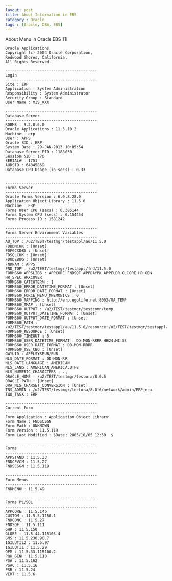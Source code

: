 ```yaml
---
layout: post
title: About Information in EBS
category : Oracle
tags : [Oracle, DBA, EBS]
---
```


About Menu in Oracle EBS 11i

	Oracle Applications
	Copyright (c) 2004 Oracle Corporation,
	Redwood Shores, California.
	All Rights Reserved.

	----------------------------------------
	Login
	----------------------------------------
	Site : ERP
	Application : System Administration
	Responsibility : System Administrator
	Security Group : Standard
	User Name : MIS_XXX

	----------------------------------------
	Database Server
	----------------------------------------
	RDBMS : 9.2.0.6.0
	Oracle Applications : 11.5.10.2
	Machine : erp
	User : APPS
	Oracle SID : ERP
	System Date : 29-JAN-2013 10:05:54
	Database Server PID : 1188030
	Session SID : 176
	SERIAL# : 1751
	AUDSID : 64845869
	Database CPU Usage (in secs) : 0.33


	----------------------------------------
	Forms Server
	----------------------------------------
	Oracle Forms Version : 6.0.8.28.0
	Application Object Library : 11.5.0
	Machine : ERP
	Forms User CPU (secs) : 0.385144
	Forms System CPU (secs) : 0.154454
	Forms Process ID : 1581242

	----------------------------------------
	Forms Server Environment Variables
	----------------------------------------
	AU_TOP : /u2/TEST/testmgr/testappl/au/11.5.0
	FDBDMCHK : [Unset]
	FDFGCXDBG : [Unset]
	FDSQLCHK : [Unset]
	FDUDEBUG : [Unset]
	FNDNAM : APPS
	FND_TOP : /u2/TEST/testmgr/testappl/fnd/11.5.0
	FORMS60_APPSLIBS : APPCORE FNDSQF APPDAYPK APPFLDR GLCORE HR_GEN HR_SPEC ARXCOVER
	FORMS60_CATCHTERM : 1
	FORMS60_ERROR_DATETIME_FORMAT : [Unset]
	FORMS60_ERROR_DATE_FORMAT : [Unset]
	FORMS60_FORCE_MENU_MNEMONICS : 0
	FORMS60_MAPPING : http://erp.egolife.net:8003/OA_TEMP
	FORMS60_MMAP : [Unset]
	FORMS60_OUTPUT : /u2/TEST/testmgr/testcomn/temp
	FORMS60_OUTPUT_DATETIME_FORMAT : [Unset]
	FORMS60_OUTPUT_DATE_FORMAT : [Unset]
	FORMS60_PATH : /u2/TEST/testmgr/testappl/au/11.5.0/resource:/u2/TEST/testmgr/testappl/au/11.5.0/resource/stub
	FORMS60_RESOURCE : [Unset]
	FORMS60_TIMEOUT : 5
	FORMS60_USER_DATETIME_FORMAT : DD-MON-RRRR HH24:MI:SS
	FORMS60_USER_DATE_FORMAT : DD-MON-RRRR
	FORMS60_USE_CBO : [Unset]
	GWYUID : APPLSYSPUB/PUB
	NLS_DATE_FORMAT : DD-MON-RR
	NLS_DATE_LANGUAGE : AMERICAN
	NLS_LANG : AMERICAN_AMERICA.UTF8
	NLS_NUMERIC_CHARACTERS : .,
	ORACLE_HOME : /u2/TEST/testmgr/testora/8.0.6
	ORACLE_PATH : [Unset]
	ORA_NLS_CHARSET_CONVERSION : [Unset]
	TNS_ADMIN : /u2/TEST/testmgr/testora/8.0.6/network/admin/ERP_erp
	TWO_TASK : ERP

	----------------------------------------
	Current Form
	----------------------------------------
	Form Application : Application Object Library
	Form Name : FNDSCSGN
	Form Path : UNKNOWN
	Form Version : 11.5.119
	Form Last Modified : $Date: 2005/10/05 12:50  $

	----------------------------------------
	Forms
	----------------------------------------
	APPSTAND : 11.5.33
	FNDCPVCM : 11.5.27
	FNDSCSGN : 11.5.119

	----------------------------------------
	Form Menus
	----------------------------------------
	FNDMENU : 11.5.49

	----------------------------------------
	Forms PL/SQL
	----------------------------------------
	APPCORE : 11.5.146
	CUSTOM : 11.5.5.1150.1
	FNDCONC : 11.5.27
	FNDSQF : 11.5.111
	GHR : 11.5.150
	GLOBE : 11.5.44.115103.4
	GMS : 11.5.230.90.7
	IGILUTIL2 : 11.5.97
	IGILUTIL : 11.5.29
	OPM : 11.5.33.115100.2
	PQH_GEN : 11.5.118
	PSA : 11.5.162
	PSAC : 11.5.16
	PSB : 11.5.24
	VERT : 11.5.6

